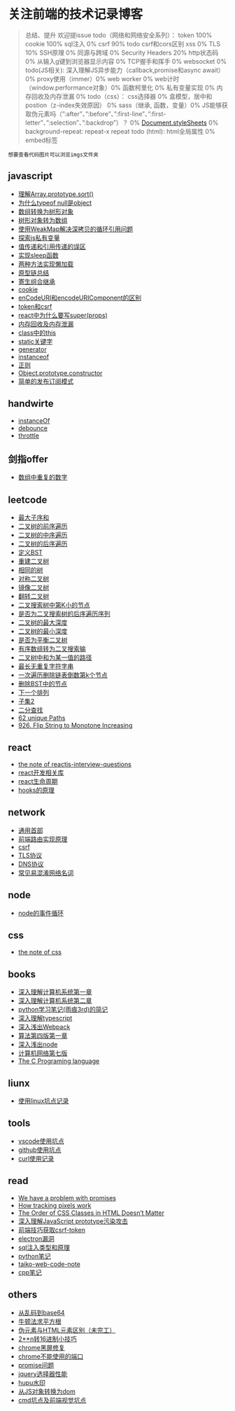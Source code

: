# 关注前端的技术记录博客
> 总结、提升  欢迎提issue
todo（网络和网络安全系列）：
token 100%
cookie 100%
sql注入 0%
csrf  90% todo csrf和cors区别
xss 0%
TLS 10%
SSH原理 0%
同源与跨域 0%
Security Headers 20%
http状态码 0%
从输入g键到浏览器显示内容 0%
TCP握手和挥手 0%
websocket 0%
todo(JS相关):
深入理解JS异步能力（callback,promise和async await）0%
proxy使用（immer）0%
web worker 0%
web计时（window.performance对象）0%
函数柯里化 0%
私有变量实现 0%
内存回收及内存泄漏 0%
todo（css）：
css选择器 0%
盒模型，居中和postion（z-index失效原因） 0%
sass（继承, 函数，变量）0%
JS能够获取伪元素吗（”:after”、”:before”、”:first-line”、”:first-letter”、”:selection”、”:backdrop”）？ 0%
[Document.styleSheets](https://developer.mozilla.org/zh-CN/docs/Web/API/StyleSheetList) 0%
background-repeat: repeat-x repeat
todo (html):
html全局属性 0%
embed标签
```
想要查看代码图片可以浏览imgs文件夹
```
## javascript
- [理解Array.prototype.sort()](./js/understanding-Array.prototype.sort.md)
- [为什么typeof null是object](./js/typeof-null.md)
- [数组转换为树形对象](./js/ary2TreeObj.md)
- [树形对象转为数组](./js/treeObj2Ary.md)
- [使用WeakMap解决深拷贝的循环引用问题](./js/deepClone.md)
- [探索js私有变量](./js/private.md)
- [值传递和引用传递的误区](./js/copyObj.md)
- [实现sleep函数](./js/sleep.md)
- [两种方法实现懒加载](./js/lazyLoad.md)
- [原型链总结](./js/prototype.md)
- [寄生组合继承](./js/superType.md)
- [cookie](./js/cookie.md)
- [enCodeURI和encodeURIComponent的区别](./js/enCodeURI.md)
- [token和csrf](./js/token.md)
- [react中为什么要写super(props)](./js/superProps.md)
- [内存回收及内存泄漏](./js/memoryControl.md)
- [class中的this](./js/thisInClass.md)
- [static关键字](./js/static.md)
- [generator](./js/generator.md)
- [instanceof](./js/instanceof.md)
- [正则](./js/reg.md)
- [Object.prototype.constructor](./js/constructor.md)
- [简单的发布订阅模式](./js/createEventHub.md)
## handwirte
- [instanceOf](./js/instanceof.md)
- [debounce](./js/debounce.md)
- [throttle](./js/throttle.md)
## 剑指offer
- [数组中重复的数字](./offer/problem3.md)
## leetcode
- [最大子序和](./leetcode/53MaximumSubarray.md)
- [二叉树的前序遍历](./leetcode/144BinaryTreePreorderTraversal.md)
- [二叉树的中序遍历](./leetcode/94BinaryTreeInorderTraversal.md)
- [二叉树的后序遍历](./leetcode/145BinaryTreePostorderTraversal.md)
- [定义BST](./leetcode/createBST.md)
- [重建二叉树](./leetcode/rebuildBT.md)
- [相同的树](./leetcode/100sameTree.md)
- [对称二叉树](./leetcode/isSymmetrical.md)
- [镜像二叉树](./leetcode/mirrorTree.md)
- [翻转二叉树](./leetcode/951flipEquivalentBinaryTrees.md)
- [二叉搜索树中第K小的节点](./leetcode/kthNodeInBST.md)
- [是否为二叉搜索树的后序遍历序列](./leetcode/verifySquenceOfBST.md)
- [二叉树的最大深度](./leetcode/biggerDepthInBT.md)
- [二叉树的最小深度](./leetcode/smallestDepthInBT.md)
- [是否为平衡二叉树](./leetcode/isBalancedTree.md)
- [有序数组转为二叉搜索输](./leetcode/convertSortedArraytoBinarySearchTree.md)
- [二叉树中和为某一值的路径](./leetcode/113pathSumII.md)
- [最长无重复字符字串](./leetcode/3longestSubstringWithoutRepeatingCharacters.md)
- [一次遍历删除链表倒数第k个节点](./leetcode/19removeNthNodeFromEndofList.md)
- [删除BST中的节点](./leetcode/450deleteNodeInBST.md)
- [下一个排列](./leetcode/31nextPermutation.md)
- [子集2](./leetcode/90subsetsii.md)
- [二分查找](./leetcode/binarySearch.md)
- [62 unique Paths](./leetcode/62uniquePath.md)
- [926. Flip String to Monotone Increasing](./leetcode/926filpStringtoMonotoneIncreasing.md)
## react
- [the note of reactjs-interview-questions](./react/reactjs-interview-questions.md)
- [react开发相关库](./react/reactLibs.md)
- [react生命周期](./react/liftCycle.md)
- [hooks的原理](./react/hook.md)
## network
- [通用首部](./network/conmonHeader.md)
- [前端路由实现原理](./network/fontEndRouter.md)
- [csrf](./network/csrf.md)
- [TLS协议](./network/tls.md)
- [DNS协议](./network/dns.md)
- [常见易混淆网络名词](./network/words.md)
## node
- [node的事件循环](./node/eventloop.md)
## css
- [the note of css](./css/cssNote.md)
## books
- [深入理解计算机系统第一章](./books/CSAPPChar1.md)
- [深入理解计算机系统第二章](./books/CSAPPChar2.md)
- [python学习笔记(雨痕3rd)的简记](./books/pyNote.md)
- [深入理解typescript](./books/typescript.md)
- [深入浅出Webpack](./books/webpack.md)
- [算法第四版第一章](./books/algorithms4rdChar1.md)
- [深入浅出node](./books/node.md)
- [计算机网络第七版](./books/computerNetwork7st.md)
- [The C Programing language](./books/cNote.md)
## liunx
- [使用linux坑点记录](./linux/useLinux.md)
## tools
- [vscode使用坑点](./tools/useVSCode.md)
- [github使用坑点](./tools/sshGithub.md)
- [curl使用记录](./tools/curl.md)
## read
- [We have a problem with promises](./read/noteAboutPromise.md)
- [How tracking pixels work](./read/trackPixels.md)
- [The Order of CSS Classes in HTML Doesn’t Matter](./read/cssClassesOrder.md)
- [深入理解JavaScript prototype污染攻击](./read/javascriptPrototypePollutionAttack.md)
- [前端技巧获取csrf-token](./read/fontendGetToken.md)
- [electron漏洞](./read/electronBug.md)
- [sql注入类型和原理](./read/sqlInjection.md)
- [python笔记](./read/pythonNote.md)
- [taiko-web-code-note](./read/taiko-web-code-note.md)
- [cpp笔记](./read/cppNote.md)
## others
- [从乱码到base64](./others/from-error-code-to-base64.md)
- [牛顿法求平方根](./others/newTownSqrt.md)
- [伪元素与HTML元素区别（未完工）](./others/fakeElement.md)
- [2**n转16进制小技巧](./others/2ox.md)
- [chrome黑屏修复](./others/fixChromeBlackScreen.md)
- [chrome不能使用的端口](./others/errorPorts.md)
- [promise问题](./others/promiseProblem.md)
- [jquery选择器性能](./others/jqSelctorPerforme.md)
- [hupu水印](./others/hupuLogo.md)
- [从JS对象转换为dom](./others/element.md)
- [cmd坑点及前端视觉坑点](./others/cmd.md)